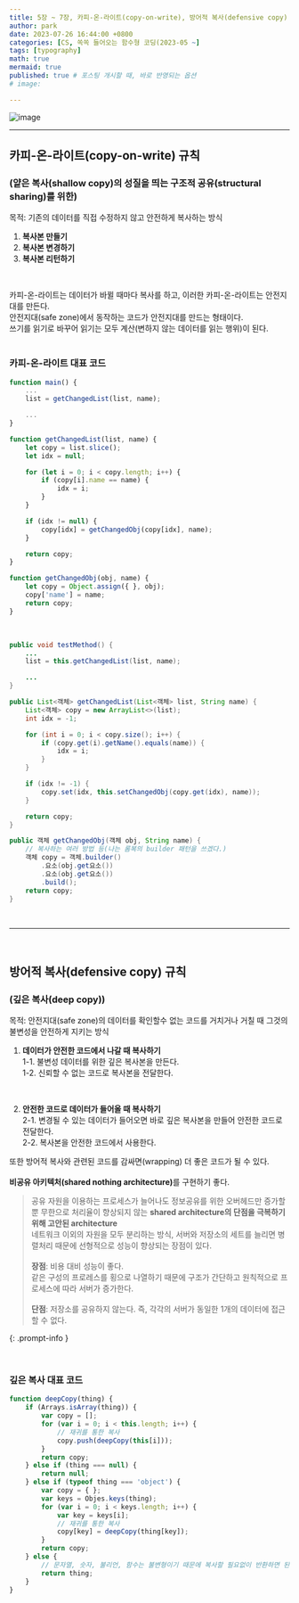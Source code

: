 ```yaml
---
title: 5장 ~ 7장, 카피-온-라이트(copy-on-write), 방어적 복사(defensive copy)
author: park
date: 2023-07-26 16:44:00 +0800
categories: [CS, 쏙쏙 들어오는 함수형 코딩(2023-05 ~]
tags: [typography]
math: true
mermaid: true
published: true # 포스팅 개시할 때, 바로 반영되는 옵션
# image: 

---
```


![image](https://github.com/cotes2020/jekyll-theme-chirpy/assets/77370682/25f9604c-29c7-4858-af75-82d6da2653c7)

---

## 카피-온-라이트(copy-on-write) 규칙
### (얕은 복사(shallow copy)의 성질을 띄는 구조적 공유(structural sharing)를 위한)

목적: 기존의 데이터를 직접 수정하지 않고 안전하게 복사하는 방식<br>
1. <b>복사본 만들기</b><br>
2. <b>복사본 변경하기</b><br>
3. <b>복사본 리턴하기</b><br>

<br>

카피-온-라이트는 데이터가 바뀔 때마다 복사를 하고, 이러한 카피-온-라이트는 안전지대를 만든다.<br>
안전지대(safe zone)에서 동작하는 코드가 안전지대를 만드는 형태이다.<br>
쓰기를 읽기로 바꾸어 읽기는 모두 계산(변하지 않는 데이터를 읽는 행위)이 된다.<br>
<br>

### 카피-온-라이트 대표 코드<br>

```javascript
function main() {
	...
	list = getChangedList(list, name);

	...
}

function getChangedList(list, name) {
	let copy = list.slice();
	let idx = null;

	for (let i = 0; i < copy.length; i++) {
		if (copy[i].name == name) {
			idx = i;
		}
	}

	if (idx != null) {
		copy[idx] = getChangedObj(copy[idx], name);
	}

	return copy;
}

function getChangedObj(obj, name) {
	let copy = Object.assign({ }, obj);
	copy['name'] = name;
	return copy;
}
```
<br>

```java
public void testMethod() {
	...
	list = this.getChangedList(list, name);

	...
}

public List<객체> getChangedList(List<객체> list, String name) {
	List<객체> copy = new ArrayList<>(list);
	int idx = -1;

	for (int i = 0; i < copy.size(); i++) {
		if (copy.get(i).getName().equals(name)) {
			idx = i;
		}
	}

	if (idx != -1) {
		copy.set(idx, this.setChangedObj(copy.get(idx), name));
	}

	return copy;
}

public 객체 getChangedObj(객체 obj, String name) {
	// 복사하는 여러 방법 등(나는 롬복의 builder 패턴을 쓰겠다.)
	객체 copy = 객체.builder()
		.요소(obj.get요소())
		.요소(obj.get요소())
		.build();
	return copy;
}
```

<br>

---

<br>

## 방어적 복사(defensive copy) 규칙
### (깊은 복사(deep copy))

목적: 안전지대(safe zone)의 데이터를 확인할수 없는 코드를 거치거나 거칠 때 그것의 불변성을 안전하게 지키는 방식<br>

1. <b>데이터가 안전한 코드에서 나갈 때 복사하기</b><br>
	1-1. 불변성 데이터를 위한 깊은 복사본을 만든다.<br>
	1-2. 신뢰할 수 없는 코드로 복사본을 전달한다.<br>
<br>

2. <b>안전한 코드로 데이터가 들어올 때 복사하기</b><br>
	2-1. 변경될 수 있는 데이터가 들어오면 바로 깊은 복사본을 만들어 안전한 코드로 전달한다.<br>
	2-2. 복사본을 안전한 코드에서 사용한다.<br>

또한 방어적 복사와 관련된 코드를 감싸면(wrapping) 더 좋은 코드가 될 수 있다.<br>
<br>
<b>비공유 아키텍처(shared nothing architecture)</b>를 구현하기 좋다.<br>

> 공유 자원을 이용하는 프로세스가 늘어나도 정보공유를 위한 오버헤드만 증가할 뿐 무한으로 처리율이 향상되지 않는 <b>shared architecture의 단점을 극복하기 위해 고안된 architecture</b><br>
> 네트워크 이외의 자원을 모두 분리하는 방식, 서버와 저장소의 세트를 늘리면 병렬처리 때문에 선형적으로 성능이 향상되는 장점이 있다.<br>
> <br>
> <b>장점</b>: 비용 대비 성능이 좋다.<br>
> 같은 구성의 프로레스를 횡으로 나열하기 때문에 구조가 간단하고 원칙적으로 프로세스에 따라 서버가 증가한다.<br>
> <br>
> <b>단점</b>: 저장소를 공유하지 않는다. 즉, 각각의 서버가 동일한 1개의 데이터에 접근할 수 없다.<br>
> 
{: .prompt-info }

<br>

### 깊은 복사 대표 코드<br>

```javascript
function deepCopy(thing) {
	if (Arrays.isArray(thing)) {
		var copy = [];
		for (var i = 0; i < this.length; i++) {
			// 재귀를 통한 복사
			copy.push(deepCopy(this[i]));
		}
		return copy;
	} else if (thing === null) {
		return null;
	} else if (typeof thing === 'object') {
		var copy = { };
		var keys = Objes.keys(thing);
		for (var i = 0; i < keys.length; i++) {
			var key = keys[i];
			// 재귀를 통한 복사
			copy[key] = deepCopy(thing[key]);
		}
		return copy;
	} else {
		// 문자열, 숫자, 불리언, 함수는 불변형이기 때문에 복사할 필요없이 반환하면 된다..
		return thing;
	}
}
```
